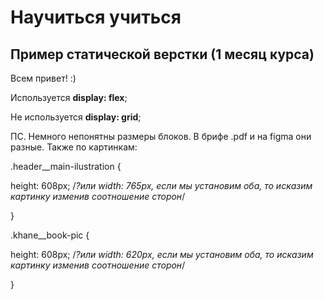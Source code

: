 # Научиться учиться

## Пример статической верстки (1 месяц курса)

Всем привет! :)

Используется **display: flex**;

Не используется **display: grid**;

ПС. Немного непонятны размеры блоков. В брифе .pdf и на figma они разные.
Также по картинкам:

.header__main-ilustration {

  height: 608px; /*?или width: 765px, если мы установим оба, то исказим картинку изменив соотношение сторон*/

}

.khane__book-pic {

  height: 608px; /*?или width: 620px, если мы установим оба, то исказим картинку изменив соотношение сторон*/

}
